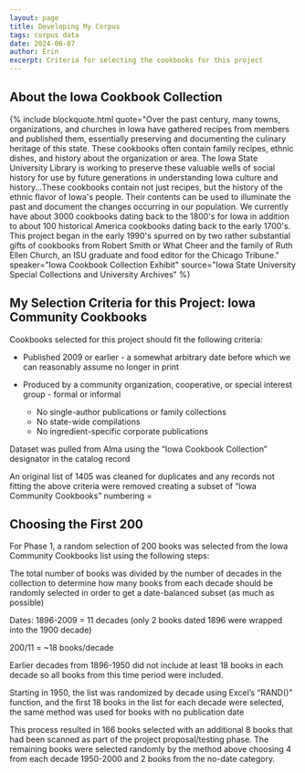 ```yaml
---
layout: page
title: Developing My Corpus
tags: corpus data
date: 2024-06-07
author: Erin
excerpt: Criteria for selecting the cookbooks for this project
---
```


## About the Iowa Cookbook Collection
{% include blockquote.html quote="Over the past century, many towns, organizations, and churches in Iowa have gathered recipes from members and published them, essentially preserving and documenting the culinary heritage of this state.  These cookbooks often contain family recipes, ethnic dishes, and history about the organization or area.  The Iowa State University Library is working to preserve these valuable wells of social history for use by future generations in understanding Iowa culture and history...These cookbooks contain not just recipes, but the history of the ethnic flavor of Iowa's people. Their contents can be used to illuminate the past and document the changes occurring in our population. We currently have about 3000 cookbooks dating back to the 1800's for Iowa in addition to about 100 historical America cookbooks dating back to the early 1700's. This project began in the early 1990's spurred on by two rather substantial gifts of cookbooks from Robert Smith or What Cheer and the family of Ruth Ellen Church, an ISU graduate and food editor for the Chicago Tribune." speaker="Iowa Cookbook Collection Exhibit" source="Iowa State University Special Collections and University Archives" %}

## My Selection Criteria for this Project: Iowa Community Cookbooks
Cookbooks selected for this project should fit the following criteria:

- Published 2009 or earlier - a somewhat arbitrary date before which we can reasonably assume no longer in print

- Produced by a community organization, cooperative, or special interest group - formal or informal

    - No single-author publications or family collections
    - No state-wide compilations
    - No ingredient-specific corporate publications

Dataset was pulled from Alma using the “Iowa Cookbook Collection” designator in the catalog record

An original list of 1405 was cleaned for duplicates and any records not fitting the above criteria were removed creating a subset of “Iowa Community Cookbooks” numbering = 

## Choosing the First 200
For Phase 1, a random selection of 200 books was selected from the Iowa Community Cookbooks list using the following steps:

The total number of books was divided by the number of decades in the collection to determine how many books from each decade should be randomly selected in order to get a date-balanced subset (as much as possible)

Dates: 1896-2009 = 11 decades (only 2 books dated 1896 were wrapped into the 1900 decade) 

200/11 = ~18 books/decade

Earlier decades from 1896-1950 did not include at least 18 books in each decade so all books from this time period were included.

Starting in 1950, the list was randomized by decade using Excel’s “RAND()” function, and the first 18 books in the list for each decade were selected, the same method was used for books with no publication date

This process resulted in 166 books selected with an additional 8 books that had been scanned as part of the project proposal/testing phase. The remaining books were selected randomly by the method above choosing 4 from each decade 1950-2000 and 2 books from the no-date category.
